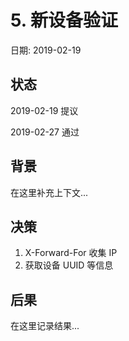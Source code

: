 # 5. 新设备验证

日期: 2019-02-19

## 状态

2019-02-19 提议

2019-02-27 通过

## 背景

在这里补充上下文...

## 决策

1. X-Forward-For 收集 IP
2. 获取设备 UUID 等信息
 

## 后果

在这里记录结果...
